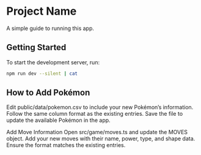 # Project Name

A simple guide to running this app.

## Getting Started

To start the development server, run:

```bash
npm run dev --silent | cat
```

## How to Add Pokémon
Edit public/data/pokemon.csv to include your new Pokémon’s information.
Follow the same column format as the existing entries.
Save the file to update the available Pokémon in the app.

Add Move Information
Open src/game/moves.ts and update the MOVES object.
Add your new moves with their name, power, type, and shape data.
Ensure the format matches the existing entries.
